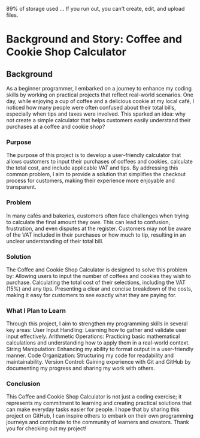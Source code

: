 89% of storage used … If you run out, you can't create, edit, and upload files.
# Background and Story: Coffee and Cookie Shop Calculator

## Background
As a beginner programmer, I embarked on a journey to enhance my coding skills by working on practical projects that reflect real-world scenarios. One day, while enjoying a cup of coffee and a delicious cookie at my local café, I noticed how many people were often confused about their total bills, especially when tips and taxes were involved. This sparked an idea: why not create a simple calculator that helps customers easily understand their purchases at a coffee and cookie shop?

### Purpose
The purpose of this project is to develop a user-friendly calculator that allows customers to input their purchases of coffees and cookies, calculate the total cost, and include applicable VAT and tips. By addressing this common problem, I aim to provide a solution that simplifies the checkout process for customers, making their experience more enjoyable and transparent.

### Problem
In many cafés and bakeries, customers often face challenges when trying to calculate the final amount they owe. This can lead to confusion, frustration, and even disputes at the register. Customers may not be aware of the VAT included in their purchases or how much to tip, resulting in an unclear understanding of their total bill.

### Solution
The Coffee and Cookie Shop Calculator is designed to solve this problem by:
Allowing users to input the number of coffees and cookies they wish to purchase.
Calculating the total cost of their selections, including the VAT (15%) and any tips.
Presenting a clear and concise breakdown of the costs, making it easy for customers to see exactly what they are paying for.

### What I Plan to Learn
Through this project, I aim to strengthen my programming skills in several key areas:
User Input Handling: Learning how to gather and validate user input effectively.
Arithmetic Operations: Practicing basic mathematical calculations and understanding how to apply them in a real-world context.
String Manipulation: Enhancing my ability to format output in a user-friendly manner.
Code Organization: Structuring my code for readability and maintainability.
Version Control: Gaining experience with Git and GitHub by documenting my progress and sharing my work with others.

### Conclusion
This Coffee and Cookie Shop Calculator is not just a coding exercise; it represents my commitment to learning and creating practical solutions that can make everyday tasks easier for people. I hope that by sharing this project on GitHub, I can inspire others to embark on their own programming journeys and contribute to the community of learners and creators. Thank you for checking out my project!
